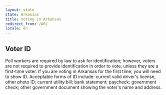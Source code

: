 ```yaml
---
layout: state
state: Arkansas
title: Voting in Arkansas
redirect_from: /AR/
locale: en
---
```


## Voter ID

Poll workers are required by law to ask for identification; however, voters are not required to provide identification in order to vote, unless they are a first-time voter. If you are voting in Arkansas for the first time, you will need to show ID. Acceptable forms of ID include: current valid driver's license, other photo ID; current utility bill; bank statement; paycheck; government check; other government document showing the voter's name and address.
